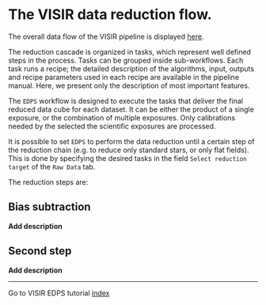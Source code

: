 # The VISIR data reduction flow.

The overall data flow of the VISIR pipeline is displayed [here](figures/reduction_cascade.jpg).

The reduction cascade is organized in tasks, which represent well defined steps in the process. Tasks can be grouped
inside sub-workflows.
Each task runs a recipe; the detailed description of the algorithms,
input, outputs and recipe parameters used in each recipe are available
in the pipeline manual. Here, we present only the description of most
important features.

The `EDPS` workflow is designed to execute the tasks that deliver
the final reduced data cube for each dataset. It can be either the product of a single exposure, or the combination of
multiple exposures. Only calibrations needed by the selected the scientific exposures are processed.

It is possible to set `EDPS` to perform the data reduction until a certain step of the reduction chain (e.g. to reduce
only standard stars, or only flat fields).
This is done by specifying the desired tasks in the field `Select reduction target` of the `Raw Data` tab.

The reduction steps are:

##  Bias subtraction

**Add description**

## Second step

**Add description**


---
Go to VISIR EDPS tutorial [index](../visir/index)